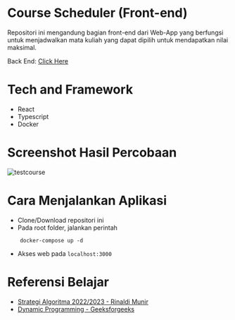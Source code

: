 # Course Scheduler (Front-end)

Repositori ini mengandung bagian front-end dari Web-App yang berfungsi untuk menjadwalkan mata kuliah yang dapat dipilih untuk mendapatkan nilai maksimal.

Back End: [Click Here](https://github.com/maximatey/course_schedulerBE)
# Tech and Framework

* React
* Typescript
* Docker

# Screenshot Hasil Percobaan
![testcourse](https://github.com/maximatey/course_schedulerFE/assets/46923948/f6cc145a-1e98-4980-a3fc-ebd8e62caa7d)

# Cara Menjalankan Aplikasi

* Clone/Download repositori ini
* Pada root folder, jalankan perintah

```
    docker-compose up -d
```
* Akses web pada ```localhost:3000```

# Referensi Belajar

* [Strategi Algoritma 2022/2023 - Rinaldi Munir](https://informatika.stei.itb.ac.id/~rinaldi.munir/Stmik/2020-2021/Program-Dinamis-2020-Bagian1.pdf)
* [Dynamic Programming - Geeksforgeeks](https://informatika.stei.itb.ac.id/~rinaldi.munir/Stmik/2020-2021/Program-Dinamis-2020-Bagian1.pdf)
